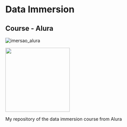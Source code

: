 # Data Immersion
## Course - Alura

![imersao_alura](https://github.com/raquelcolares/Imersao_Dados_Alura/blob/main/imers%C3%A3o%20alura.png)

<img src="https://github.com/raquelcolares/Imersao_Dados_Alura/blob/main/imers%C3%A3o%20alura.png" width="200">

My repository of the data immersion course from Alura
